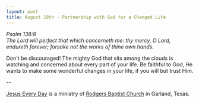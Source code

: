 ```yaml
---
layout: post
title: August 18th - Partnership with God for a Changed Life
---
```


_Psalm 138:8  
The Lord will perfect that which concerneth me: thy mercy, O Lord,
endureth forever; forsake not the works of thine own hands._

Don't be discouraged! The mighty God that sits among the clouds is
watching and concerned about every part of your life. Be faithful to
God, He wants to make some wonderful changes in your life, if you
will but trust Him.

 --

<a href=http://jesuseveryday.net>Jesus Every Day</a> is a ministry of <a href=http://rodgersbaptist.net>Rodgers Baptist Church</a> in Garland, Texas.
